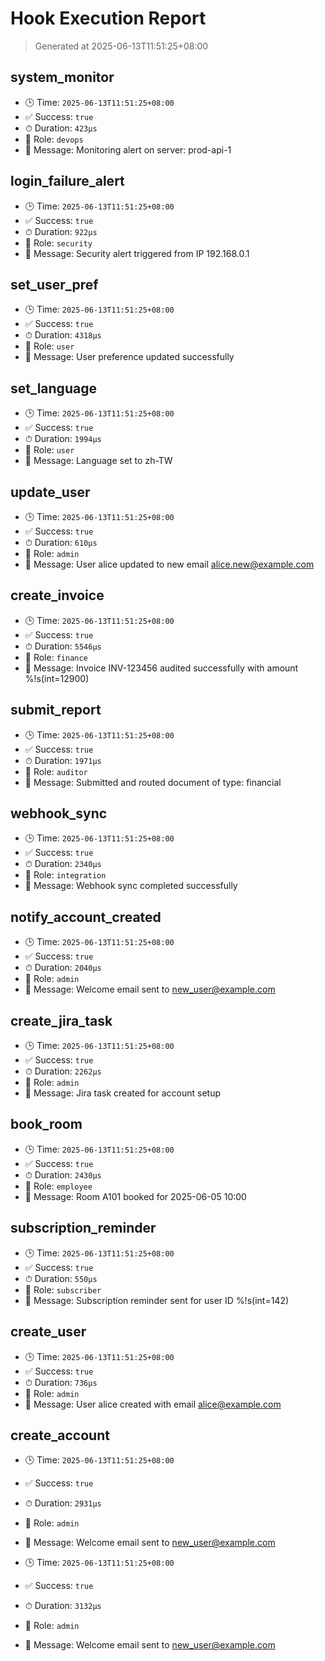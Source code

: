 # Hook Execution Report
> Generated at 2025-06-13T11:51:25+08:00

## system_monitor

- 🕒 Time: `2025-06-13T11:51:25+08:00`
- ✅ Success: `true`
- ⏱ Duration: `423µs`
- 👤 Role: `devops`
- 💬 Message: Monitoring alert on server: prod-api-1

## login_failure_alert

- 🕒 Time: `2025-06-13T11:51:25+08:00`
- ✅ Success: `true`
- ⏱ Duration: `922µs`
- 👤 Role: `security`
- 💬 Message: Security alert triggered from IP 192.168.0.1

## set_user_pref

- 🕒 Time: `2025-06-13T11:51:25+08:00`
- ✅ Success: `true`
- ⏱ Duration: `4318µs`
- 👤 Role: `user`
- 💬 Message: User preference updated successfully

## set_language

- 🕒 Time: `2025-06-13T11:51:25+08:00`
- ✅ Success: `true`
- ⏱ Duration: `1994µs`
- 👤 Role: `user`
- 💬 Message: Language set to zh-TW

## update_user

- 🕒 Time: `2025-06-13T11:51:25+08:00`
- ✅ Success: `true`
- ⏱ Duration: `610µs`
- 👤 Role: `admin`
- 💬 Message: User alice updated to new email alice.new@example.com

## create_invoice

- 🕒 Time: `2025-06-13T11:51:25+08:00`
- ✅ Success: `true`
- ⏱ Duration: `5546µs`
- 👤 Role: `finance`
- 💬 Message: Invoice INV-123456 audited successfully with amount %!s(int=12900)

## submit_report

- 🕒 Time: `2025-06-13T11:51:25+08:00`
- ✅ Success: `true`
- ⏱ Duration: `1971µs`
- 👤 Role: `auditor`
- 💬 Message: Submitted and routed document of type: financial

## webhook_sync

- 🕒 Time: `2025-06-13T11:51:25+08:00`
- ✅ Success: `true`
- ⏱ Duration: `2340µs`
- 👤 Role: `integration`
- 💬 Message: Webhook sync completed successfully

## notify_account_created

- 🕒 Time: `2025-06-13T11:51:25+08:00`
- ✅ Success: `true`
- ⏱ Duration: `2040µs`
- 👤 Role: `admin`
- 💬 Message: Welcome email sent to new_user@example.com

## create_jira_task

- 🕒 Time: `2025-06-13T11:51:25+08:00`
- ✅ Success: `true`
- ⏱ Duration: `2262µs`
- 👤 Role: `admin`
- 💬 Message: Jira task created for account setup

## book_room

- 🕒 Time: `2025-06-13T11:51:25+08:00`
- ✅ Success: `true`
- ⏱ Duration: `2430µs`
- 👤 Role: `employee`
- 💬 Message: Room A101 booked for 2025-06-05 10:00

## subscription_reminder

- 🕒 Time: `2025-06-13T11:51:25+08:00`
- ✅ Success: `true`
- ⏱ Duration: `550µs`
- 👤 Role: `subscriber`
- 💬 Message: Subscription reminder sent for user ID %!s(int=142)

## create_user

- 🕒 Time: `2025-06-13T11:51:25+08:00`
- ✅ Success: `true`
- ⏱ Duration: `736µs`
- 👤 Role: `admin`
- 💬 Message: User alice created with email alice@example.com

## create_account

- 🕒 Time: `2025-06-13T11:51:25+08:00`
- ✅ Success: `true`
- ⏱ Duration: `2931µs`
- 👤 Role: `admin`
- 💬 Message: Welcome email sent to new_user@example.com

- 🕒 Time: `2025-06-13T11:51:25+08:00`
- ✅ Success: `true`
- ⏱ Duration: `3132µs`
- 👤 Role: `admin`
- 💬 Message: Welcome email sent to new_user@example.com
